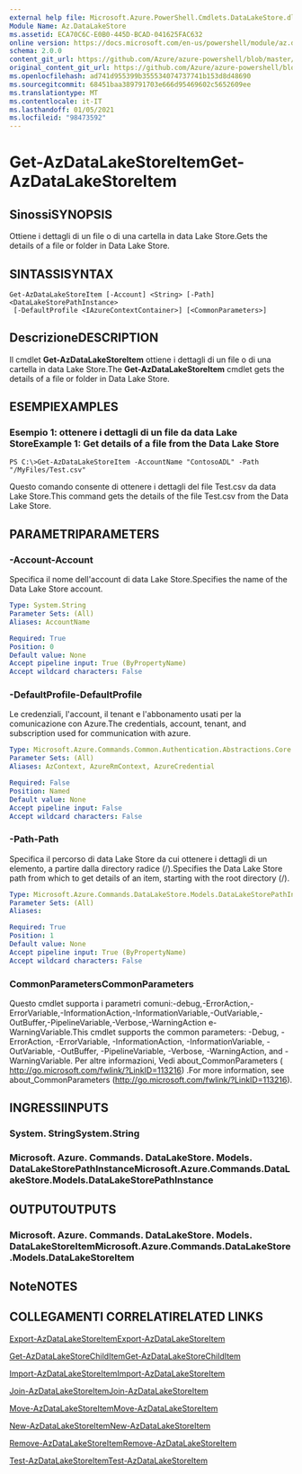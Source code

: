 ```yaml
---
external help file: Microsoft.Azure.PowerShell.Cmdlets.DataLakeStore.dll-Help.xml
Module Name: Az.DataLakeStore
ms.assetid: ECA70C6C-E0B0-445D-BCAD-041625FAC632
online version: https://docs.microsoft.com/en-us/powershell/module/az.datalakestore/get-azdatalakestoreitem
schema: 2.0.0
content_git_url: https://github.com/Azure/azure-powershell/blob/master/src/DataLakeStore/DataLakeStore/help/Get-AzDataLakeStoreItem.md
original_content_git_url: https://github.com/Azure/azure-powershell/blob/master/src/DataLakeStore/DataLakeStore/help/Get-AzDataLakeStoreItem.md
ms.openlocfilehash: ad741d955399b355534074737741b153d8d48690
ms.sourcegitcommit: 68451baa389791703e666d95469602c5652609ee
ms.translationtype: MT
ms.contentlocale: it-IT
ms.lasthandoff: 01/05/2021
ms.locfileid: "98473592"
---
```

# <span data-ttu-id="8252f-101">Get-AzDataLakeStoreItem</span><span class="sxs-lookup"><span data-stu-id="8252f-101">Get-AzDataLakeStoreItem</span></span>

## <span data-ttu-id="8252f-102">Sinossi</span><span class="sxs-lookup"><span data-stu-id="8252f-102">SYNOPSIS</span></span>
<span data-ttu-id="8252f-103">Ottiene i dettagli di un file o di una cartella in data Lake Store.</span><span class="sxs-lookup"><span data-stu-id="8252f-103">Gets the details of a file or folder in Data Lake Store.</span></span>

## <span data-ttu-id="8252f-104">SINTASSI</span><span class="sxs-lookup"><span data-stu-id="8252f-104">SYNTAX</span></span>

```
Get-AzDataLakeStoreItem [-Account] <String> [-Path] <DataLakeStorePathInstance>
 [-DefaultProfile <IAzureContextContainer>] [<CommonParameters>]
```

## <span data-ttu-id="8252f-105">Descrizione</span><span class="sxs-lookup"><span data-stu-id="8252f-105">DESCRIPTION</span></span>
<span data-ttu-id="8252f-106">Il cmdlet **Get-AzDataLakeStoreItem** ottiene i dettagli di un file o di una cartella in data Lake Store.</span><span class="sxs-lookup"><span data-stu-id="8252f-106">The **Get-AzDataLakeStoreItem** cmdlet gets the details of a file or folder in Data Lake Store.</span></span>

## <span data-ttu-id="8252f-107">ESEMPI</span><span class="sxs-lookup"><span data-stu-id="8252f-107">EXAMPLES</span></span>

### <span data-ttu-id="8252f-108">Esempio 1: ottenere i dettagli di un file da data Lake Store</span><span class="sxs-lookup"><span data-stu-id="8252f-108">Example 1: Get details of a file from the Data Lake Store</span></span>
```
PS C:\>Get-AzDataLakeStoreItem -AccountName "ContosoADL" -Path "/MyFiles/Test.csv"
```

<span data-ttu-id="8252f-109">Questo comando consente di ottenere i dettagli del file Test.csv da data Lake Store.</span><span class="sxs-lookup"><span data-stu-id="8252f-109">This command gets the details of the file Test.csv from the Data Lake Store.</span></span>

## <span data-ttu-id="8252f-110">PARAMETRI</span><span class="sxs-lookup"><span data-stu-id="8252f-110">PARAMETERS</span></span>

### <span data-ttu-id="8252f-111">-Account</span><span class="sxs-lookup"><span data-stu-id="8252f-111">-Account</span></span>
<span data-ttu-id="8252f-112">Specifica il nome dell'account di data Lake Store.</span><span class="sxs-lookup"><span data-stu-id="8252f-112">Specifies the name of the Data Lake Store account.</span></span>

```yaml
Type: System.String
Parameter Sets: (All)
Aliases: AccountName

Required: True
Position: 0
Default value: None
Accept pipeline input: True (ByPropertyName)
Accept wildcard characters: False
```

### <span data-ttu-id="8252f-113">-DefaultProfile</span><span class="sxs-lookup"><span data-stu-id="8252f-113">-DefaultProfile</span></span>
<span data-ttu-id="8252f-114">Le credenziali, l'account, il tenant e l'abbonamento usati per la comunicazione con Azure.</span><span class="sxs-lookup"><span data-stu-id="8252f-114">The credentials, account, tenant, and subscription used for communication with azure.</span></span>

```yaml
Type: Microsoft.Azure.Commands.Common.Authentication.Abstractions.Core.IAzureContextContainer
Parameter Sets: (All)
Aliases: AzContext, AzureRmContext, AzureCredential

Required: False
Position: Named
Default value: None
Accept pipeline input: False
Accept wildcard characters: False
```

### <span data-ttu-id="8252f-115">-Path</span><span class="sxs-lookup"><span data-stu-id="8252f-115">-Path</span></span>
<span data-ttu-id="8252f-116">Specifica il percorso di data Lake Store da cui ottenere i dettagli di un elemento, a partire dalla directory radice (/).</span><span class="sxs-lookup"><span data-stu-id="8252f-116">Specifies the Data Lake Store path from which to get details of an item, starting with the root directory (/).</span></span>

```yaml
Type: Microsoft.Azure.Commands.DataLakeStore.Models.DataLakeStorePathInstance
Parameter Sets: (All)
Aliases:

Required: True
Position: 1
Default value: None
Accept pipeline input: True (ByPropertyName)
Accept wildcard characters: False
```

### <span data-ttu-id="8252f-117">CommonParameters</span><span class="sxs-lookup"><span data-stu-id="8252f-117">CommonParameters</span></span>
<span data-ttu-id="8252f-118">Questo cmdlet supporta i parametri comuni:-debug,-ErrorAction,-ErrorVariable,-InformationAction,-InformationVariable,-OutVariable,-OutBuffer,-PipelineVariable,-Verbose,-WarningAction e-WarningVariable.</span><span class="sxs-lookup"><span data-stu-id="8252f-118">This cmdlet supports the common parameters: -Debug, -ErrorAction, -ErrorVariable, -InformationAction, -InformationVariable, -OutVariable, -OutBuffer, -PipelineVariable, -Verbose, -WarningAction, and -WarningVariable.</span></span> <span data-ttu-id="8252f-119">Per altre informazioni, Vedi about_CommonParameters ( http://go.microsoft.com/fwlink/?LinkID=113216) .</span><span class="sxs-lookup"><span data-stu-id="8252f-119">For more information, see about_CommonParameters (http://go.microsoft.com/fwlink/?LinkID=113216).</span></span>

## <span data-ttu-id="8252f-120">INGRESSI</span><span class="sxs-lookup"><span data-stu-id="8252f-120">INPUTS</span></span>

### <span data-ttu-id="8252f-121">System. String</span><span class="sxs-lookup"><span data-stu-id="8252f-121">System.String</span></span>

### <span data-ttu-id="8252f-122">Microsoft. Azure. Commands. DataLakeStore. Models. DataLakeStorePathInstance</span><span class="sxs-lookup"><span data-stu-id="8252f-122">Microsoft.Azure.Commands.DataLakeStore.Models.DataLakeStorePathInstance</span></span>

## <span data-ttu-id="8252f-123">OUTPUT</span><span class="sxs-lookup"><span data-stu-id="8252f-123">OUTPUTS</span></span>

### <span data-ttu-id="8252f-124">Microsoft. Azure. Commands. DataLakeStore. Models. DataLakeStoreItem</span><span class="sxs-lookup"><span data-stu-id="8252f-124">Microsoft.Azure.Commands.DataLakeStore.Models.DataLakeStoreItem</span></span>

## <span data-ttu-id="8252f-125">Note</span><span class="sxs-lookup"><span data-stu-id="8252f-125">NOTES</span></span>

## <span data-ttu-id="8252f-126">COLLEGAMENTI CORRELATI</span><span class="sxs-lookup"><span data-stu-id="8252f-126">RELATED LINKS</span></span>

[<span data-ttu-id="8252f-127">Export-AzDataLakeStoreItem</span><span class="sxs-lookup"><span data-stu-id="8252f-127">Export-AzDataLakeStoreItem</span></span>](./Export-AzDataLakeStoreItem.md)

[<span data-ttu-id="8252f-128">Get-AzDataLakeStoreChildItem</span><span class="sxs-lookup"><span data-stu-id="8252f-128">Get-AzDataLakeStoreChildItem</span></span>](./Get-AzDataLakeStoreChildItem.md)

[<span data-ttu-id="8252f-129">Import-AzDataLakeStoreItem</span><span class="sxs-lookup"><span data-stu-id="8252f-129">Import-AzDataLakeStoreItem</span></span>](./Import-AzDataLakeStoreItem.md)

[<span data-ttu-id="8252f-130">Join-AzDataLakeStoreItem</span><span class="sxs-lookup"><span data-stu-id="8252f-130">Join-AzDataLakeStoreItem</span></span>](./Join-AzDataLakeStoreItem.md)

[<span data-ttu-id="8252f-131">Move-AzDataLakeStoreItem</span><span class="sxs-lookup"><span data-stu-id="8252f-131">Move-AzDataLakeStoreItem</span></span>](./Move-AzDataLakeStoreItem.md)

[<span data-ttu-id="8252f-132">New-AzDataLakeStoreItem</span><span class="sxs-lookup"><span data-stu-id="8252f-132">New-AzDataLakeStoreItem</span></span>](./New-AzDataLakeStoreItem.md)

[<span data-ttu-id="8252f-133">Remove-AzDataLakeStoreItem</span><span class="sxs-lookup"><span data-stu-id="8252f-133">Remove-AzDataLakeStoreItem</span></span>](./Remove-AzDataLakeStoreItem.md)

[<span data-ttu-id="8252f-134">Test-AzDataLakeStoreItem</span><span class="sxs-lookup"><span data-stu-id="8252f-134">Test-AzDataLakeStoreItem</span></span>](./Test-AzDataLakeStoreItem.md)


